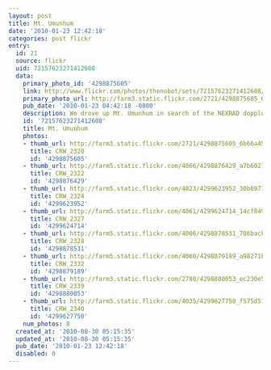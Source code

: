 ```yaml
---
layout: post
title: Mt. Umunhum
date: '2010-01-23 12:42:18'
categories: post flickr
entry:
  id: 21
  source: flickr
  uid: 72157623271412608
  data:
    primary_photo_id: '4298875605'
    link: http://www.flickr.com/photos/thenobot/sets/72157623271412608/
    primary_photo_url: http://farm3.static.flickr.com/2721/4298875605_6b66a456f7_m.jpg
    pub_date: '2010-01-23 04:42:18 -0800'
    description: We drove up Mt. Umunhum in search of the NEXRAD doppler radar station.
    id: '72157623271412608'
    title: Mt. Umunhum
    photos:
    - thumb_url: http://farm3.static.flickr.com/2721/4298875605_6b66a456f7_s.jpg
      title: CRW_2320
      id: '4298875605'
    - thumb_url: http://farm5.static.flickr.com/4066/4298876429_a7b6027844_s.jpg
      title: CRW_2322
      id: '4298876429'
    - thumb_url: http://farm5.static.flickr.com/4023/4299623952_30b6971d34_s.jpg
      title: CRW_2324
      id: '4299623952'
    - thumb_url: http://farm5.static.flickr.com/4061/4299624714_14cf849145_s.jpg
      title: CRW_2327
      id: '4299624714'
    - thumb_url: http://farm5.static.flickr.com/4006/4298878531_706bac8d27_s.jpg
      title: CRW_2328
      id: '4298878531'
    - thumb_url: http://farm5.static.flickr.com/4060/4298879189_a98271bbd6_s.jpg
      title: CRW_2332
      id: '4298879189'
    - thumb_url: http://farm3.static.flickr.com/2780/4298880053_ec230e5fd2_s.jpg
      title: CRW_2339
      id: '4298880053'
    - thumb_url: http://farm5.static.flickr.com/4035/4299627750_f575d5185e_s.jpg
      title: CRW_2340
      id: '4299627750'
    num_photos: 8
  created_at: '2010-08-30 05:15:35'
  updated_at: '2010-08-30 05:15:35'
  pub_date: '2010-01-23 12:42:18'
  disabled: 0
---
```

